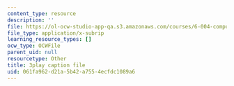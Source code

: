 ```yaml
---
content_type: resource
description: ''
file: https://ol-ocw-studio-app-qa.s3.amazonaws.com/courses/6-004-computation-structures-spring-2017/061fa962d21a5b42a7554ecfdc1089a6_VxVF6QzwtwI.vtt
file_type: application/x-subrip
learning_resource_types: []
ocw_type: OCWFile
parent_uid: null
resourcetype: Other
title: 3play caption file
uid: 061fa962-d21a-5b42-a755-4ecfdc1089a6
---
```

